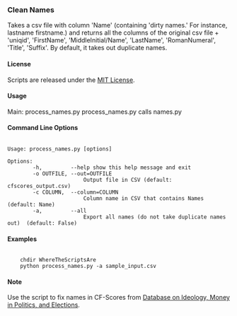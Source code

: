 ### Clean Names

Takes a csv file with column 'Name' (containing 'dirty names.' For instance, lastname firstname.) and returns all the columns of the original csv file + 'uniqid', 'FirstName', 'MiddleInitial/Name', 'LastName', 'RomanNumeral', 'Title', 'Suffix'. By default, it takes out duplicate names.

#### License

Scripts are released under the [MIT License][].

#### Usage

Main: process\_names.py process\_names.py calls names.py

#### Command Line Options

<pre><code>
Usage: process_names.py [options]

Options:  
 		-h, 		--help show this help message and exit  
 		-o OUTFILE, --out=OUTFILE  
                  		Output file in CSV (default: cfscores_output.csv)  
    	-c COLUMN,  --column=COLUMN  
                  		Column name in CSV that contains Names (default: Name)    
    	-a, 		--all      	
    					Export all names (do not take duplicate names out)  (default: False)  
</code></pre>

#### Examples

<pre><code>
	chdir WhereTheScriptsAre  
	python process_names.py -a sample_input.csv  	
</code></pre>

#### Note

Use the script to fix names in CF-Scores from [Database on Ideology, Money in Politics, and Elections][].

  [MIT License]: https://github.com/soodoku/Clean-Names/License%20for%20Scripts.md
  [Database on Ideology, Money in Politics, and Elections]: http://data.stanford.edu/dime
